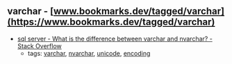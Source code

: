 varchar - [www.bookmarks.dev/tagged/varchar](https://www.bookmarks.dev/tagged/varchar)
---
* [sql server - What is the difference between varchar and nvarchar? - Stack Overflow](http://stackoverflow.com/questions/144283/what-is-the-difference-between-varchar-and-nvarchar)
    * tags: [varchar](../tags/varchar.md), [nvarchar](../tags/nvarchar.md), [unicode](../tags/unicode.md), [encoding](../tags/encoding.md)
